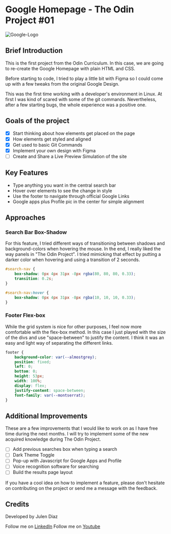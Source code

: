 # Google Homepage - The Odin Project #01

![Google-Logo](https://user-images.githubusercontent.com/66780327/112620395-c3381280-8e28-11eb-872e-19d1cf31583a.png)

## Brief Introduction 

This is the first project from the Odin Curriculum. In this case, we are going to re-create the Google Homepage with plain HTML and CSS. 

Before starting to code, I tried to play a little bit with Figma so I could come up with a few tweaks from the original Google Design. 

This was the first time working with a developer's environment in Linux. At first I was kind of scared with some of the git commands. Nevertheless, after a few starting bugs, the whole experience was a positive one. 

## Goals of the project

- [X] Start thinking about how elements get placed on the page
- [X] How elements get styled and aligned 
- [X] Get used to basic Git Commands
- [X] Implement your own design with Figma
- [ ] Create and Share a Live Preview Simulation of the site 

## Key Features 

- Type anything you want in the central search bar
- Hover over elements to see the change in style
- Use the footer to navigate through official Google Links 
- Google apps plus Profile pic in the center for simple alignment

## Approaches 

### Search Bar Box-Shadow 

For this feature, I tried different ways of transitioning between shadows and background-colors when hovering the mouse. In the end, I really liked the way panels in "The Odin Project". I tried mimicking that effect by putting a darker color when hovering and using a transition of 2 seconds. 

```css 
#search-nav {
    box-shadow: 0px 4px 31px -8px rgba(80, 80, 80, 0.33);
    transition: 0.2s;
}

#search-nav:hover {
    box-shadow: 0px 4px 31px -8px rgba(10, 10, 10, 0.33);
}
```
### Footer Flex-box

While the grid system is nice for other purposes, I feel now more comfortable with the flex-box method. In this case I just played with the size of the divs and use "space-between" to justify the content. I think it was an easy and light way of separating the different links. 

```css
footer {
    background-color: var(--almostgrey);
    position: fixed;
    left: 0;
    bottom: 0;
    height: 53px;
    width: 100%;
    display: flex;
    justify-content: space-between;
    font-family: var(--montserrat);
}
```
## Additional Improvements

These are a few improvements that I would like to work on as I have free time during the next months. I will try to implement some of the new acquired knowledge during The Odin Project. 

- [ ] Add previous searches box when typing a search
- [ ] Dark Theme Toggle
- [ ] Pop-up with Javascript for Google Apps and Profile
- [ ] Voice recognition software for searching
- [ ] Build the results page layout

If you have a cool idea on how to implement a feature, please don't hesitate on contributing on the project or send me a message with the feedback.

## Credits

Developed by Julen Diaz

Follow me on [LinkedIn](https://es.linkedin.com/in/julenfront) 
Follow me on [Youtube](https://www.youtube.com/channel/UCUoloquxVnnNLFTD8RwthIQ) 
